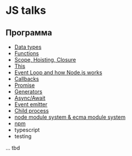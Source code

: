 # JS talks

## Программа

- [Data types](datatypes/datatypes.md)
- [Functions](./functions/functions.md)
- [Scope, Hoisting, Closure](./functions/functions.md)
- [This](./this/this.md)
- [Event Loop and how Node.js works](./eventloop/eventloop.md)
- [Callbacks](./callbacks/callbacks.md)
- [Promise](./promise/promise.md)
- [Generators](./generators/generators.md)
- [Async/Await](./async-await/asyncawait.md)
- [Event emitter](./eventemitter/eventemitter.md)
- [Child process](./childprocess/childprocess.md)
- [node module system & ecma module system](./node-modules/node_modules.md)
- [npm](./npm/npm.md)
- typescript
- testing

... tbd
